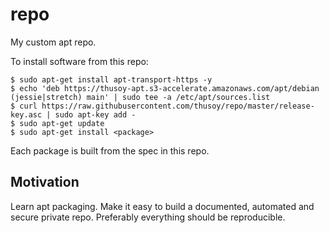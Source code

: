 # repo

My custom apt repo.

To install software from this repo:

    $ sudo apt-get install apt-transport-https -y
    $ echo 'deb https://thusoy-apt.s3-accelerate.amazonaws.com/apt/debian (jessie|stretch) main' | sudo tee -a /etc/apt/sources.list
    $ curl https://raw.githubusercontent.com/thusoy/repo/master/release-key.asc | sudo apt-key add -
    $ sudo apt-get update
    $ sudo apt-get install <package>

Each package is built from the spec in this repo.


## Motivation

Learn apt packaging.
Make it easy to build a documented, automated and secure private repo.
Preferably everything should be reproducible.
